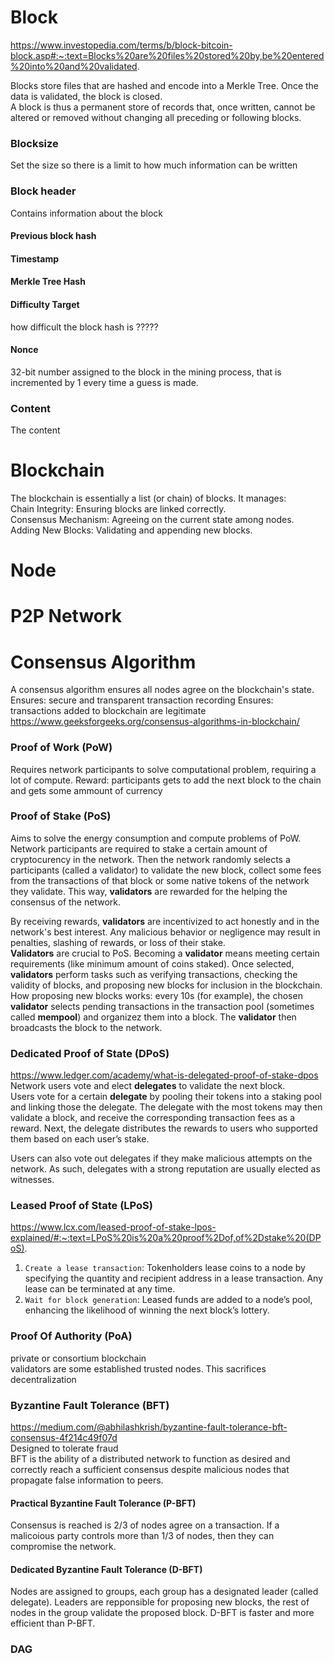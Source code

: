 # Block
https://www.investopedia.com/terms/b/block-bitcoin-block.asp#:~:text=Blocks%20are%20files%20stored%20by,be%20entered%20into%20and%20validated.

Blocks store files that are hashed and encode into a Merkle Tree. Once the data is validated, the block is closed.      
A block is thus a permanent store of records that, once written, cannot be altered or removed without changing all preceding or   following blocks.     
### Blocksize    
Set the size so there is a limit to how much information can be written   
### Block header  
Contains information about the block 
#### Previous block hash
#### Timestamp
#### Merkle Tree Hash
#### Difficulty Target
how difficult the block hash is ?????
#### Nonce
32-bit number assigned to the block in the mining process, that is incremented by 1 every time a guess is made.
### Content
The content 

# Blockchain
The blockchain is essentially a list (or chain) of blocks. It manages:  
Chain Integrity: Ensuring blocks are linked correctly.   
Consensus Mechanism: Agreeing on the current state among nodes.   
Adding New Blocks: Validating and appending new blocks.   
# Node
# P2P Network  
# Consensus Algorithm  
A consensus algorithm ensures all nodes agree on the blockchain's state.  
Ensures: secure and transparent transaction recording 
Ensures: transactions added to blockchain are legitimate
https://www.geeksforgeeks.org/consensus-algorithms-in-blockchain/  
### Proof of Work (PoW)
Requires network participants to solve computational problem, requiring a lot of compute. Reward: participants gets to add the next block to the chain and gets some ammount of currency
### Proof of Stake (PoS)
Aims to solve the energy consumption and compute problems of PoW.  
Network participants are required to stake a certain amount of cryptocurency in the network. Then the network randomly selects a participants (called a validator) to validate the new block, collect some fees from the transactions of that block or some native tokens of the network they validate. This way, **validators** are rewarded for the helping the consensus of the network.    

By receiving rewards, **validators** are incentivized to act honestly and in the network's best interest. Any malicious behavior or negligence may result in penalties, slashing of rewards, or loss of their stake.  
**Validators** are crucial to PoS. Becoming a **validator** means meeting certain requirements (like minimum amount of coins staked). Once selected, **validators** perform tasks such as verifying transactions, checking the validity of blocks, and proposing new blocks for inclusion in the blockchain.   
How proposing new blocks works: every 10s (for example), the chosen **validator** selects pending transactions in the transaction pool (sometimes called **mempool**) and organizez them into a block. The **validator** then broadcasts the block to the network.  


### Dedicated Proof of State (DPoS)
https://www.ledger.com/academy/what-is-delegated-proof-of-stake-dpos  
Network users vote and elect **delegates** to validate the next block.  
Users vote for a certain **delegate** by pooling their tokens into a staking pool and linking those the delegate. The delegate with the most tokens may then validate a block, and receive the corresponding transaction fees as a reward. Next, the delegate distributes the rewards to users who supported them based on each user’s stake.  

Users can also vote out delegates if they make malicious attempts on the network. As such, delegates with a strong reputation are usually elected as witnesses.    
### Leased Proof of State (LPoS)   
https://www.lcx.com/leased-proof-of-stake-lpos-explained/#:~:text=LPoS%20is%20a%20proof%2Dof,of%2Dstake%20(DPoS).    
1. `Create a lease transaction`: Tokenholders lease coins to a node by specifying the quantity and recipient address in a lease transaction. Any lease can be terminated at any time.  
2. `Wait for block generation`: Leased funds are added to a node’s pool, enhancing the likelihood of winning the next block’s lottery.  

### Proof Of Authority (PoA)   
private or consortium blockchain  
validators are some established trusted nodes. This sacrifices decentralization   

### Byzantine Fault Tolerance (BFT)
https://medium.com/@abhilashkrish/byzantine-fault-tolerance-bft-consensus-4f214c49f07d  
Designed to tolerate fraud    
BFT is the ability of a distributed network to function as desired and correctly reach a sufficient consensus despite malicious nodes that propagate false information to peers.  

#### Practical Byzantine Fault Tolerance (P-BFT)   
Consensus is reached is 2/3 of nodes agree on a transaction. If a malicoious party controls more than 1/3 of nodes, then they can compromise the network.  

#### Dedicated  Byzantine Fault Tolerance (D-BFT)  
Nodes are assigned to groups, each group has a designated leader (called delegate). Leaders are repponsible for proposing new blocks, the rest of nodes in the group validate the proposed block.
D-BFT is faster and more efficient than P-BFT.  

### DAG 

